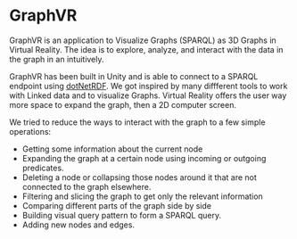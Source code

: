 # GraphVR

GraphVR is an application to Visualize Graphs (SPARQL) as 3D Graphs in Virtual Reality.
The idea is to explore, analyze, and interact with the data in the graph in an intuitively.

GraphVR has been built in Unity and is able to connect to a SPARQL endpoint using [dotNetRDF](https://dotnetrdf.org/).
We got inspired by many diffferent tools to work with Linked data and to visualize Graphs.
Virtual Reality offers the user way more space to expand the graph, then a 2D computer screen.

We tried to reduce the ways to interact with the graph to a few simple operations:
- Getting some information about the current node
- Expanding the graph at a certain node using incoming or outgoing predicates.
- Deleting a node or collapsing those nodes around it that are not connected to the graph elsewhere.
- Filtering and slicing the graph to get only the relevant information
- Comparing different parts of the graph side by side
- Building visual query pattern to form a SPARQL query.
- Adding new nodes and edges.


